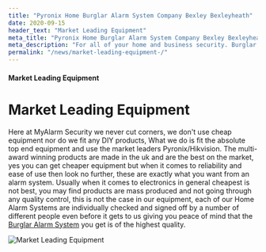 ```yaml
---
title: "Pyronix Home Burglar Alarm System Company Bexley Bexleyheath"
date: 2020-09-15
header_text: "Market Leading Equipment"
meta_title: "Pyronix Home Burglar Alarm System Company Bexley Bexleyheath"
meta_description: "For all of your home and business security. Burglar Alarm Servicing, Burglar Alarm Installation, Alarm Battery and CCTV. Call 020 8302 4065 or email us."
permalink: "/news/market-leading-equipment-/"
---
```


#### Market Leading Equipment

# Market Leading Equipment

Here at MyAlarm Security we never cut corners, we don\'t use cheap equipment nor do we fit any DIY products, What we do is fit the absolute top end equipment and use the market leaders Pyronix/Hikvision. The multi-award winning products are made in the uk and are the best on the market, yes you can get cheaper equipment but when it comes to reliability and ease of use then look no further, these are exactly what you want from an alarm system. Usually when it comes to electronics in general cheapest is not best, you may find products are mass produced and not going through any quality control, this is not the case in our equipment, each of our Home Alarm Systems are individually checked and signed off by a number of different people even before it gets to us giving you peace of mind that the [Burglar Alarm System](/categories/burglar-alarms/) you get is of the highest quality.

![Market Leading Equipment](https://res.cloudinary.com/kbs/image/upload/vbmv2bqzbmolfx7k9uip.jpg)
